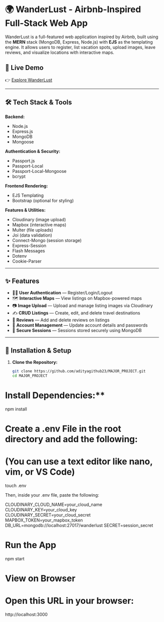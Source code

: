 # 🌍 WanderLust - Airbnb-Inspired Full-Stack Web App

WanderLust is a full-featured web application inspired by Airbnb, built using the **MERN** stack (MongoDB, Express, Node.js) with **EJS** as the templating engine. It allows users to register, list vacation spots, upload images, leave reviews, and visualize locations with interactive maps.

## 🚀 Live Demo

👉 [Explore WanderLust](https://major-project-tz32.onrender.com/listings)

---

## 🛠️ Tech Stack & Tools

**Backend:**
- Node.js
- Express.js
- MongoDB
- Mongoose

**Authentication & Security:**
- Passport.js
- Passport-Local
- Passport-Local-Mongoose
- bcrypt

**Frontend Rendering:**
- EJS Templating
- Bootstrap (optional for styling)

**Features & Utilities:**
- Cloudinary (image upload)
- Mapbox (interactive maps)
- Multer (file uploads)
- Joi (data validation)
- Connect-Mongo (session storage)
- Express-Session
- Flash Messages
- Dotenv
- Cookie-Parser

---

## ✨ Features

- 🧑‍💻 **User Authentication** — Register/Login/Logout
- 🗺️ **Interactive Maps** — View listings on Mapbox-powered maps
- 📷 **Image Upload** — Upload and manage listing images via Cloudinary
- ✍️ **CRUD Listings** — Create, edit, and delete travel destinations
- 📝 **Reviews** — Add and delete reviews on listings
- 🧾 **Account Management** — Update account details and passwords
- 🔐 **Secure Sessions** — Sessions stored securely using MongoDB

---

## 📁 Installation & Setup

1. **Clone the Repository:**
   ```bash
   git clone https://github.com/adityagithub23/MAJOR_PROJECT.git
   cd MAJOR_PROJECT
   
# Install Dependencies:**

  npm install

# Create a .env File in the root directory and add the following:

# (You can use a text editor like nano, vim, or VS Code)
  touch .env
  
Then, inside your .env file, paste the following:
  
  CLOUDINARY_CLOUD_NAME=your_cloud_name
  CLOUDINARY_KEY=your_cloud_key
  CLOUDINARY_SECRET=your_cloud_secret
  MAPBOX_TOKEN=your_mapbox_token
  DB_URL=mongodb://localhost:27017/wanderlust
  SECRET=session_secret

# Run the App
npm start

# View on Browser
# Open this URL in your browser:
http://localhost:3000

